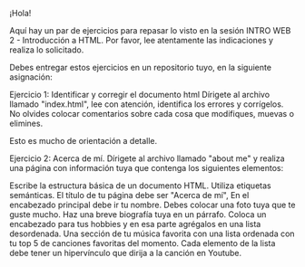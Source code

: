 ¡Hola!

Aquí hay un par de ejercicios para repasar lo visto en la sesión INTRO WEB 2 - Introducción a HTML. Por favor, lee atentamente las indicaciones y realiza lo solicitado.

Debes entregar estos ejercicios en un repositorio tuyo, en la siguiente asignación:

Ejercicio 1: Identificar y corregir el documento html Dírigete al archivo llamado "index.html", lee con atención, identifica los errores y corrígelos. No olvides colocar comentarios sobre cada cosa que modifiques, muevas o elimines.

Esto es mucho de orientación a detalle.

Ejercicio 2: Acerca de mí. Dírigete al archivo llamado "about me" y realiza una página con información tuya que contenga los siguientes elementos:

Escribe la estructura básica de un documento HTML. Utiliza etiquetas semánticas.
El título de tu página debe ser "Acerca de mí",
En el encabezado principal debe ir tu nombre.
Debes colocar una foto tuya que te guste mucho.
Haz una breve biografía tuya en un párrafo.
Coloca un encabezado para tus hobbies y en esa parte agrégalos en una lista desordenada.
Una sección de tu música favorita con una lista ordenada con tu top 5 de canciones favoritas del momento. Cada elemento de la lista debe tener un hipervínculo que dirija a la canción en Youtube.